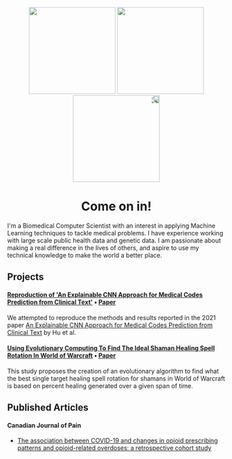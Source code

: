 <div id="header" align="center">
  <img src="https://media.giphy.com/media/n5KTUA0UTJxMVsMFoK/giphy.gif" width="200"/>
  <img src="https://media.giphy.com/media/YYQ6sw8jt2HRxX4uVi/giphy.gif" width="200"/>
  <img src="https://media.giphy.com/media/n5KTUA0UTJxMVsMFoK/giphy.gif" width="200" style="transform: scaleX(-1);"/>
</div>

<h1 align="center">
  Come on in!
</h1>

I'm a Biomedical Computer Scientist with an interest in applying Machine Learning techniques to tackle medical problems. I have experience working with large scale public health data and genetic data. I am passionate about making a real difference in the lives of others, and aspire to use my technical knowledge to make the world a better place.

## Projects
#### [Reproduction of 'An Explainable CNN Approach for Medical Codes Prediction from Clinical Text'](https://github.com/Alan-Dimitriev/ReproducabilityStudyExplainableCNNs)  •  [Paper](https://github.com/Alan-Dimitriev/ReproducabilityStudyExplainableCNNs/blob/main/Report_Final.pdf)

We attempted to reproduce the methods and results reported in the 2021 paper [An Explainable CNN Approach for Medical Codes Prediction from Clinical Text](https://doi.org/10.1186/s12911-021-01615-6) by Hu et al.

#### [Using Evolutionary Computing To Find The Ideal Shaman Healing Spell Rotation In World of Warcraft](https://github.com/Alan-Dimitriev/EvolutionaryComputingWoWShaman)  •  [Paper](https://github.com/Alan-Dimitriev/EvolutionaryComputingWoWShaman/blob/main/CISC_851_FINAL_PROJECT.pdf)

This study proposes the creation of an evolutionary algorithm to find what the best single target healing spell rotation for shamans in World of Warcraft is based on percent healing generated over a given span of time.


## Published Articles

#### Canadian Journal of Pain
- [The association between COVID-19 and changes in opioid prescribing patterns and opioid-related overdoses: a retrospective cohort study](https://doi.org/10.1080/24740527.2023.2176297)
